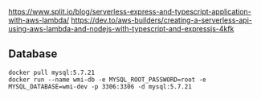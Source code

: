 https://www.split.io/blog/serverless-express-and-typescript-application-with-aws-lambda/
https://dev.to/aws-builders/creating-a-serverless-api-using-aws-lambda-and-nodejs-with-typescript-and-expressjs-4kfk


## Database

```
docker pull mysql:5.7.21
docker run --name wmi-db -e MYSQL_ROOT_PASSWORD=root -e MYSQL_DATABASE=wmi-dev -p 3306:3306 -d mysql:5.7.21
```
